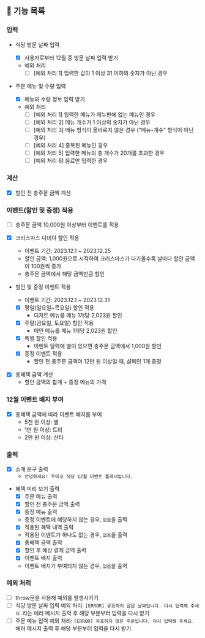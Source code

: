## 📄 기능 목록

### 입력

- 식당 방문 날짜 입력

  - [x] 사용자로부터 12월 중 방문 날짜 입력 받기
  - 예외 처리
    - [ ] [예외 처리 1] 입력한 값이 1 이상 31 이하의 숫자가 아닌 경우

- 주문 메뉴 및 수량 입력
  - [x] 메뉴와 수량 정보 입력 받기
  - 예외 처리
    - [ ] [예외 처리 1] 입력한 메뉴가 메뉴판에 없는 메뉴인 경우
    - [ ] [예외 처리 2] 메뉴 개수가 1 이상의 숫자가 아닌 경우
    - [ ] [예외 처리 3] 메뉴 형식이 올바르지 않은 경우 ("메뉴-개수" 형식이 아닌 경우)
    - [ ] [예외 처리 4] 중복된 메뉴인 경우
    - [ ] [예외 처리 5] 입력한 메뉴의 총 개수가 20개를 초과한 경우
    - [ ] [예외 처리 6] 음료만 입력한 경우

### 계산

- [x] 할인 전 총주문 금액 계산

### 이벤트(할인 및 증정) 적용

- [ ] 총주문 금액 10,000원 이상부터 이벤트를 적용
- [x] 크리스마스 디데이 할인 적용

  - 이벤트 기간: 2023.12.1 ~ 2023.12.25
  - 할인 금액: 1,000원으로 시작하여 크리스마스가 다가올수록 날마다 할인 금액이 100원씩 증가
  - 총주문 금액에서 해당 금액만큼 할인

- 할인 및 증정 이벤트 적용

  - 이벤트 기간: 2023.12.1 ~ 2023.12.31
  - [x] 평일(일요일~목요일) 할인 적용
    - 디저트 메뉴를 메뉴 1개당 2,023원 할인
  - [x] 주말(금요일, 토요일) 할인 적용
    - 메인 메뉴를 메뉴 1개당 2,023원 할인
  - [x] 특별 할인 적용
    - 이벤트 달력에 별이 있으면 총주문 금액에서 1,000원 할인
  - [x] 증정 이벤트 적용
    - 할인 전 총주문 금액이 12만 원 이상일 때, 샴페인 1개 증정

- [x] 총혜택 금액 계산
  - ​할인 금액의 합계 + 증정 메뉴의 가격

### 12월 이벤트 배지 부여

- [x] 총혜택 금액에 따라 이벤트 배지를 부여
  - 5천 원 이상: 별
  - 1만 원 이상: 트리
  - 2만 원 이상: 산타

### 출력

- [x] 소개 문구 출력
  - `안녕하세요! 우테코 식당 12월 이벤트 플래너입니다.`
- 혜택 미리 보기 출력
  - [x] 주문 메뉴 출력
  - [x] 할인 전 총주문 금액 출력
  - [x] 증정 메뉴 출력
  - 증정 이벤트에 해당하지 않는 경우, `없음`을 출력
  - [x] 적용된 혜택 내역 출력
  - 적용된 이벤트가 하나도 없는 경우, `없음`을 출력
  - [x] 총혜택 금액 출력
  - [x] 할인 후 예상 결제 금액 출력
  - [x] 이벤트 배지 출력
  - 이벤트 배지가 부여되지 않는 경우, `없음`을 출력

### 예외 처리

- [ ] throw문을 사용해 예외를 발생시키기
- [ ] 식당 방문 날짜 입력 예외 처리: `[ERROR] 유효하지 않은 날짜입니다. 다시 입력해 주세요.`라는 에러 메시지 출력 후 해당 부분부터 입력을 다시 받기
- [ ] 주문 메뉴 입력 예외 처리: `[ERROR] 유효하지 않은 주문입니다. 다시 입력해 주세요.` 에러 메시지 출력 후 해당 부분부터 입력을 다시 받기
